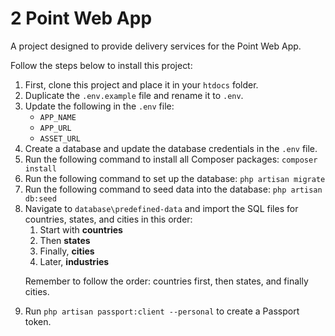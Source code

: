 <h1>2 Point Web App</h1>

<p>A project designed to provide delivery services for the Point Web App.</p>

<p>Follow the steps below to install this project:</p>

<ol>
  <li>First, clone this project and place it in your <code>htdocs</code> folder.</li>
  <li>Duplicate the <code>.env.example</code> file and rename it to <code>.env</code>.</li>
  <li>Update the following in the <code>.env</code> file:
    <ul>
      <li><code>APP_NAME</code></li>
      <li><code>APP_URL</code></li>
      <li><code>ASSET_URL</code></li>
    </ul>
  </li>
  <li>Create a database and update the database credentials in the <code>.env</code> file.</li>
  <li>Run the following command to install all Composer packages: <code>composer install</code></li>
  <li>Run the following command to set up the database: <code>php artisan migrate</code></li>
  <li>Run the following command to seed data into the database: <code>php artisan db:seed</code></li>
  <li>Navigate to <code>database\predefined-data</code> and import the SQL files for countries, states, and cities in this order:
    <ol>
      <li>Start with <strong>countries</strong></li>
      <li>Then <strong>states</strong></li>
      <li>Finally, <strong>cities</strong></li>
      <li>Later, <strong>industries</strong></li>
    </ol>
    <p>Remember to follow the order: countries first, then states, and finally cities.</p>
  </li>
  <li>Run <code>php artisan passport:client --personal</code> to create a Passport token.</li>
</ol>
